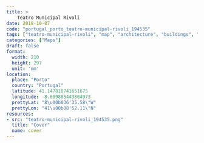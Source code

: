 ```yaml
---
title: > 
    Teatro Municipal Rivoli
date: 2018-10-07
code: "portugal_porto_teatro-municipal-rivoli_194535"
tags: ["teatro-municipal-rivoli", "map", "architecture", "buildings", "Porto", "Portugal"]
categories: ["Maps"]
draft: false
format:
  width: 210
  height: 297
  unit: 'mm'
location:
  place: "Porto"
  country: "Portugal"
  latitude: 41.147810741651675
  longitude: -8.609885443804973
  prettyLat: "8\u00b036'35.58\"W"
  prettyLon: "41\u00b08'52.11\"N"
resources:
- src: "teatro-municipal-rivoli_194535.png"
  title: "Cover"
  name: cover
---
```

